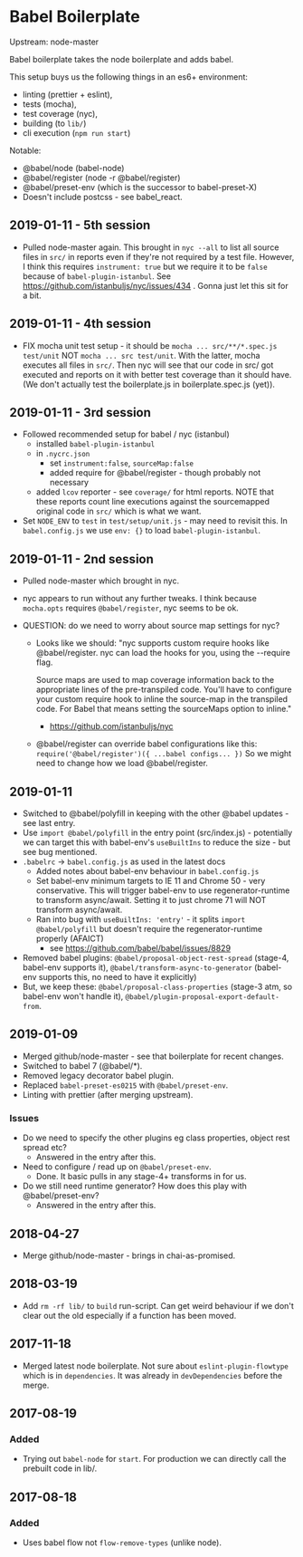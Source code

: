 # Babel Boilerplate

Upstream: node-master

Babel boilerplate takes the node boilerplate and adds babel.

This setup buys us the following things in an es6+ environment:

- linting (prettier + eslint),
- tests (mocha),
- test coverage (nyc),
- building (to `lib/`)
- cli execution (`npm run start`)

Notable:

- @babel/node (babel-node)
- @babel/register (node -r @babel/register)
- @babel/preset-env (which is the successor to babel-preset-X)
- Doesn't include postcss - see babel_react.

## 2019-01-11 - 5th session

- Pulled node-master again.
  This brought in `nyc --all` to list all source files in `src/`
  in reports even if they're not required by a test file.
  However, I think this requires `instrument: true` but we
  require it to be `false` because of `babel-plugin-istanbul`.
  See https://github.com/istanbuljs/nyc/issues/434 .
  Gonna just let this sit for a bit.

## 2019-01-11 - 4th session

- FIX mocha unit test setup - it should be
  `mocha ... src/**/*.spec.js test/unit`
  NOT `mocha ... src test/unit`. With the latter, mocha
  executes all files in `src/`. Then nyc will see that our code in
  src/ got executed and reports on it with better test coverage than
  it should have. (We don't actually test the boilerplate.js in
  boilerplate.spec.js (yet)).

## 2019-01-11 - 3rd session

- Followed recommended setup for babel / nyc (istanbul)
  - installed `babel-plugin-istanbul`
  - in `.nycrc.json`
    - set `instrument:false`, `sourceMap:false`
    - added require for @babel/register - though probably not necessary
  - added `lcov` reporter - see `coverage/` for html reports. NOTE
    that these reports count line executions against the sourcemapped
    original code in `src/` which is what we want.
- Set `NODE_ENV` to `test` in `test/setup/unit.js` - may need to revisit
  this. In `babel.config.js` we use `env: {}` to load `babel-plugin-istanbul`.

## 2019-01-11 - 2nd session

- Pulled node-master which brought in nyc.
- nyc appears to run without any further tweaks.
  I think because `mocha.opts` requires `@babel/register`, nyc
  seems to be ok.
- QUESTION: do we need to worry about source map settings for nyc?

  - Looks like we should:
    "nyc supports custom require hooks like @babel/register. nyc can
    load the hooks for you, using the --require flag.

    Source maps are used to map coverage information back to the
    appropriate lines of the pre-transpiled code. You'll have to
    configure your custom require hook to inline the source-map in
    the transpiled code. For Babel that means setting the sourceMaps
    option to inline."

    - https://github.com/istanbuljs/nyc

  - @babel/register can override babel configurations like this:
    `require('@babel/register')({ ...babel configs... })`
    So we might need to change how we load @babel/register.

## 2019-01-11

- Switched to @babel/polyfill in keeping with the other @babel updates - see last entry.
- Use `import @babel/polyfill` in the entry point (src/index.js) - potentially we can
  target this with babel-env's `useBuiltIns` to reduce the size - but see bug mentioned.
- `.babelrc` -> `babel.config.js` as used in the latest docs
  - Added notes about babel-env behaviour in `babel.config.js`
  - Set babel-env minimum targets to IE 11 and Chrome 50 - very conservative.
    This will trigger babel-env to use regenerator-runtime to transform async/await.
    Setting it to just chrome 71 will NOT transform async/await.
  - Ran into bug with `useBuiltIns: 'entry'` - it splits `import @babel/polyfill`
    but doesn't require the regenerator-runtime properly (AFAICT)
    - see https://github.com/babel/babel/issues/8829
- Removed babel plugins: `@babel/proposal-object-rest-spread` (stage-4, babel-env
  supports it), `@babel/transform-async-to-generator` (babel-env
  supports this, no need to have it explicitly)
- But, we keep these: `@babel/proposal-class-properties` (stage-3 atm, so babel-env
  won't handle it), `@babel/plugin-proposal-export-default-from`.

## 2019-01-09

- Merged github/node-master - see that boilerplate for recent changes.
- Switched to babel 7 (@babel/\*).
- Removed legacy decorator babel plugin.
- Replaced `babel-preset-es0215` with `@babel/preset-env`.
- Linting with prettier (after merging upstream).

### Issues

- Do we need to specify the other plugins eg class properties, object
  rest spread etc?
  - Answered in the entry after this.
- Need to configure / read up on `@babel/preset-env`.
  - Done. It basic pulls in any stage-4+ transforms in for us.
- Do we still need runtime generator? How does this play with
  @babel/preset-env?
  - Answered in the entry after this.

## 2018-04-27

- Merge github/node-master - brings in chai-as-promised.

## 2018-03-19

- Add `rm -rf lib/` to `build` run-script.
  Can get weird behaviour if we don't clear out the old especially
  if a function has been moved.

## 2017-11-18

- Merged latest node boilerplate.
  Not sure about `eslint-plugin-flowtype` which is in `dependencies`.
  It was already in `devDependencies` before the merge.

## 2017-08-19

### Added

- Trying out `babel-node` for `start`.
  For production we can directly call the prebuilt code in lib/.

## 2017-08-18

### Added

- Uses babel flow not `flow-remove-types` (unlike node).
